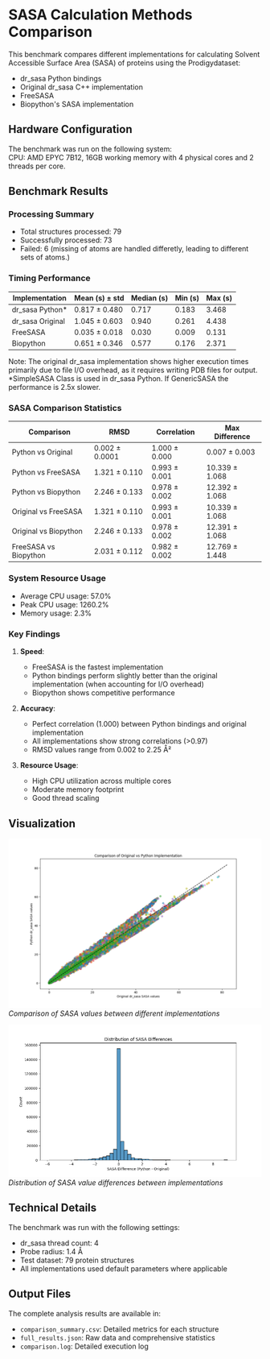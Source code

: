 # SASA Calculation Methods Comparison

This benchmark compares different implementations for calculating Solvent Accessible Surface Area (SASA) of proteins using the Prodigydataset:
- dr_sasa Python bindings
- Original dr_sasa C++ implementation
- FreeSASA
- Biopython's SASA implementation

## Hardware Configuration

The benchmark was run on the following system:\
CPU: AMD EPYC 7B12, 16GB working memory with 4 physical cores and 2 threads per core. 

## Benchmark Results

### Processing Summary
- Total structures processed: 79
- Successfully processed: 73
- Failed: 6 (missing of atoms are handled differetly, leading to different sets of atoms.)

### Timing Performance

| Implementation    | Mean (s) ± std    | Median (s) | Min (s) | Max (s) |
|------------------|-------------------|------------|---------|---------|
| dr_sasa Python*   | 0.817 ± 0.480     | 0.717      | 0.183   | 3.468   |
| dr_sasa Original | 1.045 ± 0.603     | 0.940      | 0.261   | 4.438   |
| FreeSASA         | 0.035 ± 0.018     | 0.030      | 0.009   | 0.131   |
| Biopython        | 0.651 ± 0.346     | 0.577      | 0.176   | 2.371   |

Note: The original dr_sasa implementation shows higher execution times primarily due to file I/O overhead, as it requires writing PDB files for output. \
*SimpleSASA Class is used in dr_sasa Python. If GenericSASA the performance is 2.5x slower.

### SASA Comparison Statistics

| Comparison                 | RMSD      | Correlation | Max Difference |
|---------------------------|-----------|-------------|----------------|
| Python vs Original        | 0.002 ± 0.0001 | 1.000 ± 0.000 | 0.007 ± 0.003  |
| Python vs FreeSASA        | 1.321 ± 0.110 | 0.993 ± 0.001 | 10.339 ± 1.068 |
| Python vs Biopython       | 2.246 ± 0.133 | 0.978 ± 0.002 | 12.392 ± 1.068 |
| Original vs FreeSASA      | 1.321 ± 0.110 | 0.993 ± 0.001 | 10.339 ± 1.068 |
| Original vs Biopython     | 2.246 ± 0.133 | 0.978 ± 0.002 | 12.391 ± 1.068 |
| FreeSASA vs Biopython     | 2.031 ± 0.112 | 0.982 ± 0.002 | 12.769 ± 1.448 |

### System Resource Usage
- Average CPU usage: 57.0%
- Peak CPU usage: 1260.2%
- Memory usage: 2.3%

### Key Findings

1. **Speed**: 
   - FreeSASA is the fastest implementation
   - Python bindings perform slightly better than the original implementation (when accounting for I/O overhead)
   - Biopython shows competitive performance

2. **Accuracy**:
   - Perfect correlation (1.000) between Python bindings and original implementation
   - All implementations show strong correlations (>0.97)
   - RMSD values range from 0.002 to 2.25 Å²

3. **Resource Usage**:
   - High CPU utilization across multiple cores
   - Moderate memory footprint
   - Good thread scaling

## Visualization

![SASA Implementation Comparison](benchmark_results1/implementation_comparison.png)
*Comparison of SASA values between different implementations*

![SASA Differences Distribution](benchmark_results1/differences_distribution.png)
*Distribution of SASA value differences between implementations*

## Technical Details

The benchmark was run with the following settings:
- dr_sasa thread count: 4
- Probe radius: 1.4 Å
- Test dataset: 79 protein structures
- All implementations used default parameters where applicable

## Output Files
The complete analysis results are available in:
- `comparison_summary.csv`: Detailed metrics for each structure
- `full_results.json`: Raw data and comprehensive statistics
- `comparison.log`: Detailed execution log
